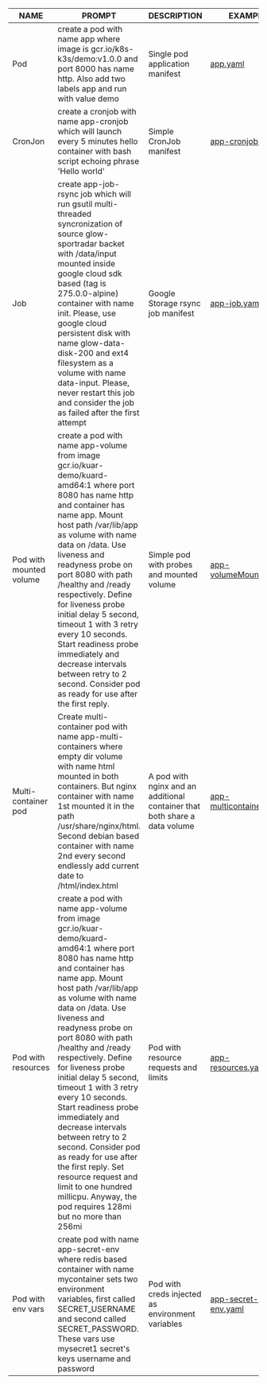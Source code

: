 | NAME     | PROMPT     | DESCRIPTION                  | EXAMPLE                            |
|----------|------------|------------------------------|------------------------------------|
| Pod      | create a pod with name app where image is gcr.io/k8s-k3s/demo:v1.0.0 and port 8000 has name http. Also add two labels app and run with value demo   | Single pod application manifest    | [app.yaml](yaml/app.yaml)|
|CronJon   | create a cronjob with name app-cronjob which will launch every 5 minutes hello container with bash script echoing phrase 'Hello world'| Simple CronJob manifest | [app-cronjob.yaml](yaml/app-cronjob.yaml)|
|Job       | create app-job-rsync job which will run gsutil multi-threaded syncronization of source glow-sportradar backet with /data/input mounted inside google cloud sdk based (tag is 275.0.0-alpine) container with name init. Please, use google cloud persistent disk with name glow-data-disk-200 and ext4 filesystem as a volume with name data-input. Please, never restart this job and consider the job as failed after the first attempt | Google Storage rsync job manifest | [app-job.yaml](yaml/app-job.yaml)|
| Pod with mounted volume | create a pod with name app-volume from image gcr.io/kuar-demo/kuard-amd64:1 where port 8080 has name http and container has name app. Mount host path /var/lib/app as volume with name data on /data. Use liveness and readyness probe on port 8080 with path /healthy and /ready respectively. Define for liveness probe initial delay 5 second, timeout 1 with 3 retry every 10 seconds. Start readiness probe immediately and decrease intervals between retry to 2 second. Consider pod as ready for use after the first reply. | Simple pod with probes and mounted volume | [app-volumeMounts.yaml](yaml/app-volumeMounts.yaml) |
| Multi-container pod | Create multi-container pod with name app-multi-containers where empty dir volume with name html mounted in both containers. But nginx container with name 1st mounted it in the path /usr/share/nginx/html. Second debian based container with name 2nd every second endlessly add current date to /html/index.html | A pod with nginx and an additional container that both share a data volume | [app-multicontainer.yaml](yaml/app-multicontainer.yaml) |
| Pod with resources | create a pod with name app-volume from image gcr.io/kuar-demo/kuard-amd64:1 where port 8080 has name http and container has name app. Mount host path /var/lib/app as volume with name data on /data. Use liveness and readyness probe on port 8080 with path /healthy and /ready respectively. Define for liveness probe initial delay 5 second, timeout 1 with 3 retry every 10 seconds. Start readiness probe immediately and decrease intervals between retry to 2 second. Consider pod as ready for use after the first reply. Set resource request and limit to one hundred millicpu. Anyway, the pod requires 128mi but no more than 256mi | Pod with resource requests and limits | [app-resources.yaml](yaml/app-resources.yaml) |
| Pod with env vars | create pod with name app-secret-env where redis based container with name mycontainer sets two environment variables, first called SECRET_USERNAME and second called SECRET_PASSWORD. These vars use mysecret1 secret's keys username and password | Pod with creds injected as environment variables | [app-secret-env.yaml](yaml/app-secret-env.yaml) |